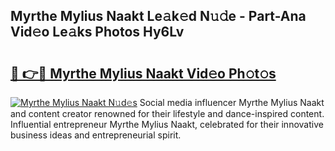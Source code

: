 ## Myrthe Mylius Naakt Le𝚊k𝚎d N𝚞𝚍e - Part-Ana Vid𝚎o Le𝚊ks Photos Hy6Lv

# <h2><a href="http://fb0ect2.evod.top/?m=Myrthe+Mylius+Naakt">🔗 👉🔴 Myrthe Mylius Naakt Vid𝚎o Ph𝚘t𝚘s</a></h2>

[![Myrthe Mylius Naakt N𝚞d𝚎s](https://i.imgur.com/8V9OHl7.gif)](http://fb0ect2.evod.top/?m=Myrthe+Mylius+Naakt)
Social media influencer Myrthe Mylius Naakt and content creator renowned for their lifestyle and dance-inspired content. Influential entrepreneur Myrthe Mylius Naakt, celebrated for their innovative business ideas and entrepreneurial spirit. 
